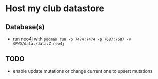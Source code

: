 # Host my club datastore

## Database(s)

- run neo4j with `podman run -p 7474:7474 -p 7687:7687 -v $PWD/data:/data:Z neo4j`

## TODO

- enable update mutations or change current one to upsert mutations

